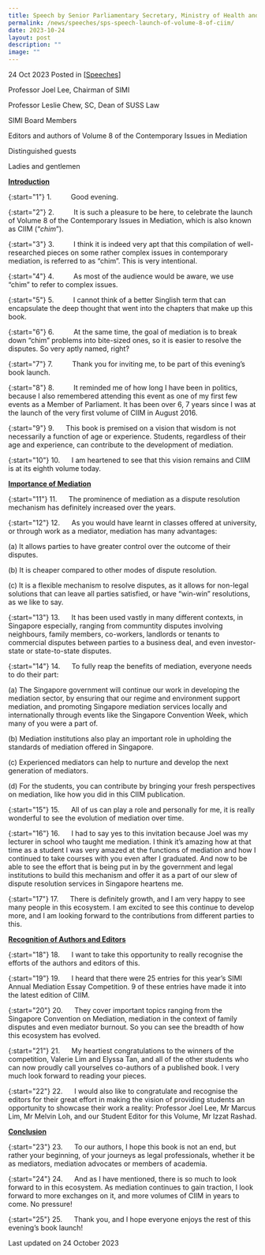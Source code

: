 ```yaml
---
title: Speech by Senior Parliamentary Secretary, Ministry of Health and Ministry of Law, Mdm Rahayu Mahzam, at the Launch of Volume 8 of the Contemporary Issues in Mediation
permalink: /news/speeches/sps-speech-launch-of-volume-8-of-ciim/
date: 2023-10-24
layout: post
description: ""
image: ""
---
```

24 Oct 2023 Posted in [[Speeches](/news/speeches)]

Professor Joel Lee, Chairman of SIMI

Professor Leslie Chew, SC, Dean of SUSS Law

SIMI Board Members

Editors and authors of Volume 8 of the Contemporary Issues in Mediation

Distinguished guests

Ladies and gentlemen

<b><u>Introduction</u></b>

{:start="1"}
1.&nbsp;&nbsp;&nbsp;&nbsp;&nbsp;&nbsp;&nbsp;&nbsp;&nbsp; Good evening.

{:start="2"}
2.&nbsp;&nbsp;&nbsp;&nbsp;&nbsp;&nbsp;&nbsp;&nbsp;&nbsp; It is such a pleasure to be here, to celebrate the launch of Volume 8 of the Contemporary Issues in Mediation, which is also known as CIIM (“*chim*”).

{:start="3"}
3.&nbsp;&nbsp;&nbsp;&nbsp;&nbsp;&nbsp;&nbsp;&nbsp;&nbsp; I think it is indeed very apt that this compilation of well-researched pieces on some rather complex issues in contemporary mediation, is referred to as “chim”. This is very intentional.

{:start="4"}
4.&nbsp;&nbsp;&nbsp;&nbsp;&nbsp;&nbsp;&nbsp;&nbsp;&nbsp; As most of the audience would be aware, we use “chim” to refer to complex issues.

{:start="5"}
5.&nbsp;&nbsp;&nbsp;&nbsp;&nbsp;&nbsp;&nbsp;&nbsp;&nbsp; I cannot think of a better Singlish term that can encapsulate the deep thought that went into the chapters that make up this book.

{:start="6"}
6.&nbsp;&nbsp;&nbsp;&nbsp;&nbsp;&nbsp;&nbsp;&nbsp;&nbsp; At the same time, the goal of mediation is to break down “chim” problems into bite-sized ones, so it is easier to resolve the disputes. So very aptly named, right?

{:start="7"}
7.&nbsp;&nbsp;&nbsp;&nbsp;&nbsp;&nbsp;&nbsp;&nbsp;&nbsp; Thank you for inviting me, to be part of this evening’s book launch.

{:start="8"}
8.&nbsp;&nbsp;&nbsp;&nbsp;&nbsp;&nbsp;&nbsp;&nbsp;&nbsp; It reminded me of how long I have been in politics, because I also remembered attending this event as one of my first few events as a Member of Parliament. It has been over 6, 7 years since I was at the launch of the very first volume of CIIM in August 2016.

{:start="9"}
9.&nbsp;&nbsp;&nbsp;&nbsp;&nbsp; This book is premised on a vision that wisdom is not necessarily a function of age or experience. Students, regardless of their age and experience, can contribute to the development of mediation.

{:start="10"}
10.&nbsp;&nbsp;&nbsp;&nbsp;&nbsp; I am heartened to see that this vision remains and CIIM is at its eighth volume today.

<b><u>Importance of Mediation</u></b>

{:start="11"}
11.&nbsp;&nbsp;&nbsp;&nbsp;&nbsp; The prominence of mediation as a dispute resolution mechanism has definitely increased over the years.

{:start="12"}
12.&nbsp;&nbsp;&nbsp;&nbsp;&nbsp; As you would have learnt in classes offered at university, or through work as a mediator, mediation has many advantages:

(a) It allows parties to have greater control over the outcome of their disputes.

(b) It is cheaper compared to other modes of dispute resolution.

(c) It is a flexible mechanism to resolve disputes, as it allows for non-legal solutions that can leave all parties satisfied, or have “win-win” resolutions, as we like to say.

{:start="13"}
13.&nbsp;&nbsp;&nbsp;&nbsp;&nbsp; It has been used vastly in many different contexts, in Singapore especially, ranging from communtity disputes involving neighbours, family members, co-workers, landlords or tenants to commercial disputes between parties to a business deal, and even investor-state or state-to-state disputes.

{:start="14"}
14.&nbsp;&nbsp;&nbsp;&nbsp;&nbsp; To fully reap the benefits of mediation, everyone needs to do their part:

(a) The Singapore government will continue our work in developing the mediation sector, by ensuring that our regime and environment support mediation, and promoting Singapore mediation services locally and internationally through events like the Singapore Convention Week, which many of you were a part of.

(b) Mediation institutions also play an important role in upholding the standards of mediation offered in Singapore.

(c) Experienced mediators can help to nurture and develop the next generation of mediators.

(d) For the students, you can contribute by bringing your fresh perspectives on mediation, like how you did in this CIIM publication.

{:start="15"}
15.&nbsp;&nbsp;&nbsp;&nbsp;&nbsp; All of us can play a role and personally for me, it is really wonderful to see the evolution of mediation over time.

{:start="16"}
16.&nbsp;&nbsp;&nbsp;&nbsp;&nbsp; I had to say yes to this invitation because Joel was my lecturer in school who taught me mediation. I think it’s amazing how at that time as a student I was very amazed at the functions of mediation and how I continued to take courses with you even after I graduated. And now to be able to see the effort that is being put in by the government and legal institutions to build this mechanism and offer it as a part of our slew of dispute resolution services in Singapore heartens me.

{:start="17"}
17.&nbsp;&nbsp;&nbsp;&nbsp;&nbsp; There is definitely growth, and I am very happy to see many people in this ecosystem. I am excited to see this continue to develop more, and I am looking forward to the contributions from different parties to this.

<b><u>Recognition of Authors and Editors</u></b>

{:start="18"}
18.&nbsp;&nbsp;&nbsp;&nbsp;&nbsp; I want to take this opportunity to really recognise the efforts of the authors and editors of this.

{:start="19"}
19.&nbsp;&nbsp;&nbsp;&nbsp;&nbsp; I heard that there were 25 entries for this year’s SIMI Annual Mediation Essay Competition. 9 of these entries have made it into the latest edition of CIIM.

{:start="20"}
20.&nbsp;&nbsp;&nbsp;&nbsp;&nbsp; They cover important topics ranging from the Singapore Convention on Mediation, mediation in the context of family disputes and even mediator burnout. So you can see the breadth of how this ecosystem has evolved.

{:start="21"}
21.&nbsp;&nbsp;&nbsp;&nbsp;&nbsp; My heartiest congratulations to the winners of the competition, Valerie Lim and Elyssa Tan, and all of the other students who can now proudly call yourselves co-authors of a published book. I very much look forward to reading your pieces.

{:start="22"}
22.&nbsp;&nbsp;&nbsp;&nbsp;&nbsp; I would also like to congratulate and recognise the editors for their great effort in making the vision of providing students an opportunity to showcase their work a reality: Professor Joel Lee, Mr Marcus Lim, Mr Melvin Loh, and our Student Editor for this Volume, Mr Izzat Rashad.

<b><u>Conclusion</u></b>

{:start="23"}
23.&nbsp;&nbsp;&nbsp;&nbsp;&nbsp; To our authors, I hope this book is not an end, but rather your beginning, of your journeys as legal professionals, whether it be as mediators, mediation advocates or members of academia.

{:start="24"}
24.&nbsp;&nbsp;&nbsp;&nbsp;&nbsp; And as I have mentioned, there is so much to look forward to in this ecosystem. As mediation continues to gain traction, I look forward to more exchanges on it, and more volumes of CIIM in years to come. No pressure!

{:start="25"}
25.&nbsp;&nbsp;&nbsp;&nbsp;&nbsp; Thank you, and I hope everyone enjoys the rest of this evening’s book launch!

<p></p><p class="right-side-updated">Last updated on 24 October 2023</p>
